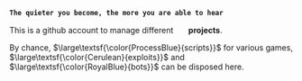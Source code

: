 **`The quieter you become, the more you are able to hear`**

<p>This is a github account to manage different &nbsp;<img height="15" width="15" src="https://cdn.simpleicons.org/task/ffffff"/> <strong>projects</strong>.</p>
<p>By chance, $\large\textsf{\color{ProcessBlue}{scripts}}$ for various games, $\large\textsf{\color{Cerulean}{exploits}}$ and $\large\textsf{\color{RoyalBlue}{bots}}$ can be disposed here.</p>
